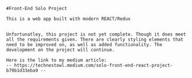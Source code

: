     #Front-End Solo Project

    This is a web app built with modern REACT/Redux


    Unfortunatley, this project is not yet complete. Though it does meet all the requirements given. There are clearly styling elements that need to be improved on, as well as added functionality. The development on the project will continue.

    Here is the link to my medium article:
    -- https://technestowl.medium.com/solo-front-end-react-project-b79b1d33eba9 --
